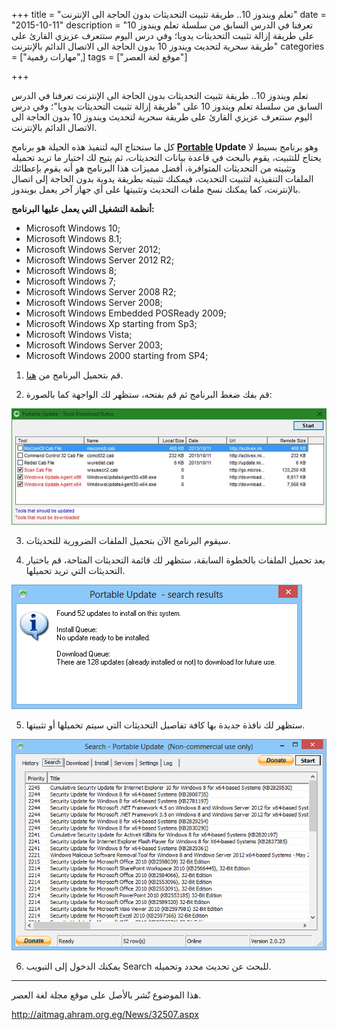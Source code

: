 +++
title = "تعلم ويندوز 10.. طريقة تثبيت التحديثات بدون الحاجة الى الإنترنت"
date = "2015-10-11"
description = "تعرفنا في الدرس السابق من سلسلة تعلم ويندوز 10 على طريقة إزالة تثبيت التحديثات يدويا؛ وفي درس اليوم ستتعرف عزيزي القارئ على طريقة سحرية لتحديث ويندوز 10 بدون الحاجة الى الاتصال الدائم بالإنترنت"
categories = ["مهارات رقمية",]
tags = ["موقع لغة العصر"]

+++

تعلم ويندوز 10.. طريقة تثبيت التحديثات بدون الحاجة الى الإنترنت
تعرفنا في الدرس السابق من سلسلة تعلم ويندوز 10 على "طريقة إزالة تثبيت التحديثات يدويا"؛ وفي درس اليوم ستتعرف عزيزي القارئ على طريقة سحرية لتحديث ويندوز 10 بدون الحاجة الى الاتصال الدائم بالإنترنت.

كل ما ستحتاج اليه لتنفيذ هذه الحيلة هو برنامج **[Portable](http://www.portableupdate.com/) Update** وهو برنامج بسيط لا يحتاج للتثبيت، يقوم بالبحث في قاعدة بيانات التحديثات، ثم يتيح لك اختيار ما تريد تحميله وتثبيته من التحديثات المتوافرة، أفضل مميزات هذا البرنامج هو أنه يقوم بإعطائك الملفات التنفيذية لتثبيت التحديث، فيمكنك تثبيته بطريقة يدوية بدون الحاجة إلى اتصال بالإنترنت، كما يمكنك نسخ ملفات التحديث وتثبيتها على أي جهاز آخر يعمل بويندوز.

**أنظمة التشغيل التي يعمل عليها البرنامج:**

-   Microsoft Windows 10;
-   Microsoft Windows 8.1;
-   Microsoft Windows Server 2012;
-   Microsoft Windows Server 2012 R2;
-   Microsoft Windows 8;
-   Microsoft Windows 7;
-   Microsoft Windows Server 2008 R2;
-   Microsoft Windows Server 2008;
-   Microsoft Windows Embedded POSReady 2009;
-   Microsoft Windows Xp starting from Sp3;
-   Microsoft Windows Vista;
-   Microsoft Windows Server 2003;
-   Microsoft Windows 2000 starting from SP4;

1. قم بتحميل البرنامج من [هنا](http://www.portableupdate.com/).

2. قم بفك ضغط البرنامج ثم قم بفتحه، ستظهر لك الواجهة كما بالصورة:

![1](images/2015-635801916629922899-992.jpg)

3. سيقوم البرنامج الآن بتحميل الملفات الضرورية للتحديثات.

4. بعد تحميل الملفات بالخطوة السابقة، ستظهر لك قائمة التحديثات المتاحة، قم باختيار التحديثات التي تريد تحميلها.

![3](images/2015-635801916949139606-913.png)

5. ستظهر لك نافذة جديدة بها كافة تفاصيل التحديثات التي سيتم تحميلها أو تثبيتها.

![4](images/2015-635801917128669707-866.png)

6. يمكنك الدخول إلى التبويب Search للبحث عن تحديث محدد وتحميله.

---

هذا الموضوع نٌشر باﻷصل على موقع مجلة لغة العصر.

http://aitmag.ahram.org.eg/News/32507.aspx
